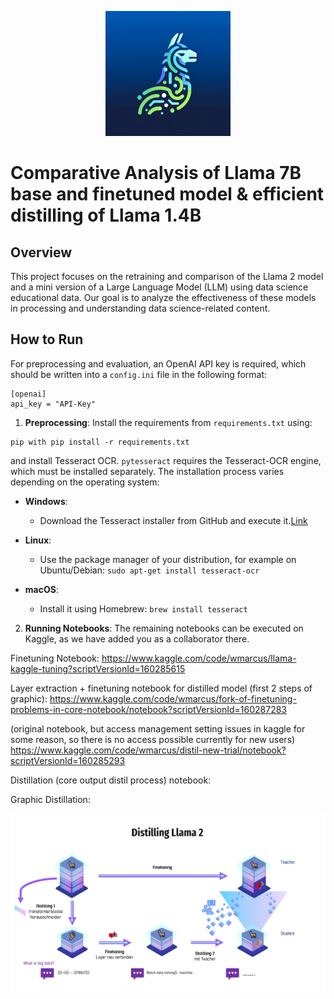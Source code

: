 <p align="center">
  <img src="./Logo.png" alt="Dale Logo" width="200"/>
</p>

# Comparative Analysis of Llama 7B base and finetuned model & efficient distilling of Llama 1.4B

## Overview
This project focuses on the retraining and comparison of the Llama 2 model and a mini version of a Large Language Model (LLM) using data science educational data. Our goal is to analyze the effectiveness of these models in processing and understanding data science-related content.

## How to Run
For preprocessing and evaluation, an OpenAI API key is required, which should be written into a `config.ini` file in the following format:

```
[openai]
api_key = "API-Key"
```

1. **Preprocessing**: Install the requirements from `requirements.txt` using:

```
pip with pip install -r requirements.txt
```

 and install Tesseract OCR. `pytesseract` requires the Tesseract-OCR engine, which must be installed separately. The installation process varies depending on the operating system:

   - **Windows**:
     - Download the Tesseract installer from GitHub and execute it.[Link](https://ub-mannheim.github.io/Tesseract_Dokumentation/Tesseract_Doku_Windows.html)

   - **Linux**:
     - Use the package manager of your distribution, for example on Ubuntu/Debian: `sudo apt-get install tesseract-ocr`

   - **macOS**:
     - Install it using Homebrew: `brew install tesseract`


2. **Running Notebooks**: The remaining notebooks can be executed on Kaggle, as we have added you as a collaborator there.

Finetuning Notebook: https://www.kaggle.com/code/wmarcus/llama-kaggle-tuning?scriptVersionId=160285615


Layer extraction + finetuning notebook for distilled model (first 2 steps of graphic): https://www.kaggle.com/code/wmarcus/fork-of-finetuning-problems-in-core-notebook/notebook?scriptVersionId=160287283

(original notebook, but access management setting issues in kaggle for some reason, so there is no access possible currently for new users) https://www.kaggle.com/code/wmarcus/distil-new-trial/notebook?scriptVersionId=160285293


Distillation (core output distil process) notebook:


Graphic Distillation:
<p align="center">
  <img src="./Llama Bild.PNG" alt="Dale Logo" width="600"/>
</p>
